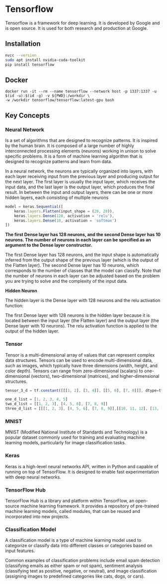 # Tensorflow

Tensorflow is a framework for deep learning. It is developed by Google and is open source. It is used for both research
and production at Google.

## Installation

```bash
nvcc --version
sudo apt install nvidia-cuda-toolkit
pip install tensorflow
```

## Docker

```
docker run -it --rm --name tensorflow --network host -p 1337:1337 -u $(id -u):$(id -g) -v ${PWD}:/workdir \
-w /workdir tensorflow/tensorflow:latest-gpu bash
```

## Key Concepts

### Neural Network

Is a set of algorithms that are designed to recognize patterns. It is inspired by the human brain. It is composed of a
large number of highly interconnected processing elements (neurons) working in unison to solve specific problems.
It is a form of machine learning algorithm that is designed to recognize patterns and learn from data.

In a neural network, the neurons are typically organized into layers, with each layer receiving input from the previous
layer and producing output for the next layer. The first layer is usually the input layer, which receives the input
data, and the last layer is the output layer, which produces the final result. In between the input and output layers,
there can be one or more hidden layers, each consisting of multiple neurons

```jsx
model = keras.Sequential([
    keras.layers.Flatten(input_shape = (28, 28)),
    keras.layers.Dense(128, activation = 'relu'),
    keras.layers.Dense(10, activation = 'softmax')
])
```

**The first Dense layer has 128 neurons, and the second Dense layer has 10 neurons. The number
of neurons in each layer can be specified as an argument to the Dense layer constructor.**

The first Dense layer has 128 neurons, and the input shape is automatically inferred from the output shape of the
previous layer (which is the output of the Flatten layer).
The second Dense layer has 10 neurons, which corresponds to the number of classes that the model can classify.
Note that the number of neurons in each layer can be adjusted based on the problem you are trying to solve and the
complexity of the input data.

**Hidden Neuron**

The hidden layer is the Dense layer with 128 neurons and the relu activation function:

The first Dense layer with 128 neurons is the hidden layer because it is located between the input layer (the Flatten
layer) and the output layer (the Dense layer with 10 neurons). The relu activation function is applied to the output of
the hidden layer.

### Tensor

Tensor is a multi-dimensional array of values that can represent complex data structures. Tensors
can be used to encode multi-dimensional data, such as images, which typically have three dimensions (width, height, and
color depth). Tensors can range from zero-dimensional (scalars) to one-dimensional (vectors),
two-dimensional (matrices), and higher-dimensional structures.

```jsx
tensor_3_d = tf.constant([[[1, 2], [3, 4]], [[5, 6], [7, 8]]], dtype=tf.float32)

one_d_list = [1, 2, 3, 4, 5]
two_d_list = [[1, 2, 3], [4, 5, 6], [7, 8, 9]]
three_d_list = [[[1, 2, 3], [4, 5, 6], [7, 8, 9]],[[10, 11, 12], [13, 14, 15], [16, 17, 18]]]
```

### MNIST

MNIST (Modified National Institute of Standards and Technology) is a popular dataset commonly used for training and
evaluating machine learning models, particularly for image classification tasks.

### Keras

Keras is a high-level neural networks API, written in Python and capable of running on top of TensorFlow. It is designed
to enable fast experimentation with deep neural networks.

### TensorFlow Hub

TensorFlow Hub is a library and platform within TensorFlow, an open-source machine learning framework. It provides a
repository of pre-trained machine learning models, called modules, that can be reused and incorporated into new
projects.

### Classification Model

A classification model is a type of machine learning model used to categorize or classify data into different classes or
categories based on input features.

Common examples of classification problems include email spam detection (classifying emails as either spam or not spam),
sentiment analysis (classifying text as positive, negative, or neutral), and image classification (assigning images to
predefined categories like cats, dogs, or cars).
